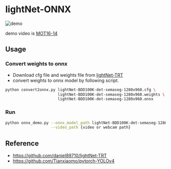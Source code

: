 # lightNet-ONNX
![demo](https://github.com/fateshelled/lightNet-ONNX/assets/53618876/b929891f-4be3-4e66-8933-4791e9e56bc3)

demo video is [MOT16-14](https://motchallenge.net/vis/MOT16-14)

## Usage
### Convert weights to onnx
- Download cfg file and weights file from [lightNet-TRT](https://github.com/daniel89710/lightNet-TRT)
- convert weights to onnx model by following script.
```bash
python convert2onnx.py lightNet-BDD100K-det-semaseg-1280x960.cfg \
                       lightNet-BDD100K-det-semaseg-1280x960.weights \
                       lightNet-BDD100K-det-semaseg-1280x960.onnx 
```

### Run
```bash
python onnx_demo.py --onnx_model_path lightNet-BDD100K-det-semaseg-1280x960.onnx \
                    --video_path {video or webcam path}
```

## Reference
- https://github.com/daniel89710/lightNet-TRT
- https://github.com/Tianxiaomo/pytorch-YOLOv4
